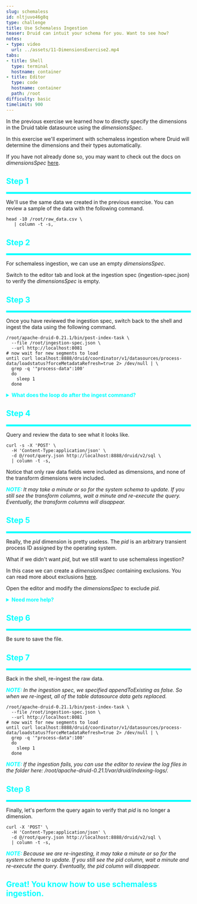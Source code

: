 ```yaml
---
slug: schemaless
id: nltjuvo46g8q
type: challenge
title: Use Schemaless Ingestion
teaser: Druid can intuit your schema for you. Want to see how?
notes:
- type: video
  url: ../assets/11-DimensionsExercise2.mp4
tabs:
- title: Shell
  type: terminal
  hostname: container
- title: Editor
  type: code
  hostname: container
  path: /root
difficulty: basic
timelimit: 900
---
```


In the previous exercise we learned how to directly specify the dimensions in the Druid table datasource using the _dimensionsSpec_.

In this exercise we'll experiment with schemaless ingestion where Druid will determine the dimensions and their types automatically.

If you have not already done so, you may want to check out the docs on _dimensionsSpec_ [here](https://druid.apache.org/docs/latest/ingestion/ingestion-spec.html#dimensionsspec).

<h2 style="color:cyan">Step 1</h2><hr style="color:cyan;background-color:cyan;height:5px">

We'll use the same data we created in the previous exercise.
You can review a sample of the data with the following command.

```
head -10 /root/raw_data.csv \
   | column -t -s,
```

<h2 style="color:cyan">Step 2</h2><hr style="color:cyan;background-color:cyan;height:5px">

For schemaless ingestion, we can use an empty _dimensionsSpec_.

Switch to the editor tab and look at the ingestion spec (ingestion-spec.json) to verify the _dimensionsSpec_ is empty.

<h2 style="color:cyan">Step 3</h2><hr style="color:cyan;background-color:cyan;height:5px">

Once you have reviewed the ingestion spec, switch back to the shell and ingest the data using the following command.

```
/root/apache-druid-0.21.1/bin/post-index-task \
  --file /root/ingestion-spec.json \
  --url http://localhost:8081
# now wait for new segments to load
until curl localhost:8888/druid/coordinator/v1/datasources/process-data/loadstatus?forceMetadataRefresh=true 2> /dev/null | \
  grep -q '"process-data":100'
  do
    sleep 1
  done
```

<details>
  <summary style="color:cyan"><b>What does the loop do after the ingest command?</b></summary>
<hr style="color:cyan">
The default Druid ingest script merely waits for segments to be available.
When we ingest new segments, the script does not distinguish between old segments and new ones.
This loop checks the status of the historical and waits for the new segments to load.
<hr style="color:cyan">
</details>

<h2 style="color:cyan">Step 4</h2><hr style="color:cyan;background-color:cyan;height:5px">

Query and review the data to see what it looks like.

```
curl -s -X 'POST' \
  -H 'Content-Type:application/json' \
  -d @/root/query.json http://localhost:8888/druid/v2/sql \
  | column -t -s,
```

Notice that only raw data fields were included as dimensions, and none of the transform dimensions were included.

<p><span style="color:cyan"><strong><em>NOTE: </em></strong></span><i>It may take a minute or so for the system schema to update.
If you still see the transform columns, wait a minute and re-execute the query. Eventually, the transform columns will disappear.
</i></p>


<h2 style="color:cyan">Step 5</h2><hr style="color:cyan;background-color:cyan;height:5px">

Really, the _pid_ dimension is pretty useless.
The _pid_ is an arbitrary transient process ID assigned by the operating system.


What if we didn't want _pid_, but we still want to use schemaless ingestion?

In this case we can create a _dimensionsSpec_ containing exclusions.
You can read more about exclusions [here](https://druid.apache.org/docs/latest/ingestion/ingestion-spec.html#inclusions-and-exclusions).

Open the editor and modify the _dimensionsSpec_ to exclude _pid_.

<details>
  <summary style="color:cyan"><b>Need more help?</b></summary>
<hr style="color:cyan">
The dimensions spec should look like this:
<pre><code>"dimensionsSpec" : {
  "dimensionExclusions": [
    "pid"
  ]
}
</code></pre>
<hr style="color:cyan">
</details>

<h2 style="color:cyan">Step 6</h2><hr style="color:cyan;background-color:cyan;height:5px">

Be sure to save the file.

<h2 style="color:cyan">Step 7</h2><hr style="color:cyan;background-color:cyan;height:5px">

Back in the shell, re-ingest the raw data.

<p><span style="color:cyan"><strong><em>NOTE: </em></strong></span><i>In the ingestion spec, we specified appendToExisting as false.
So when we re-ingest, all of the table datasource data gets replaced.
</i></p>


```
/root/apache-druid-0.21.1/bin/post-index-task \
  --file /root/ingestion-spec.json \
  --url http://localhost:8081
# now wait for new segments to load
until curl localhost:8888/druid/coordinator/v1/datasources/process-data/loadstatus?forceMetadataRefresh=true 2> /dev/null | \
  grep -q '"process-data":100'
  do
    sleep 1
  done
```

<p><span style="color:cyan"><strong><em>NOTE: </em></strong></span><i>If the ingestion fails, you can use the editor to review the log files in the folder here: /root/apache-druid-0.21.1/var/druid/indexing-logs/.
</i></p>

<h2 style="color:cyan">Step 8</h2><hr style="color:cyan;background-color:cyan;height:5px">

Finally, let's perform the query again to verify that _pid_ is no longer a dimension.

```
curl -X 'POST' \
  -H 'Content-Type:application/json' \
  -d @/root/query.json http://localhost:8888/druid/v2/sql \
  | column -t -s,
```

<p><span style="color:cyan"><strong><em>NOTE: </em></strong></span><i>Because we are re-ingesting, it may take a minute or so for the system schema to update.
If you still see the pid column, wait a minute and re-execute the query. Eventually, the pid column will disappear.
</i></p>

<h2 style="color:cyan">Great! You know how to use schemaless ingestion.</h2>
